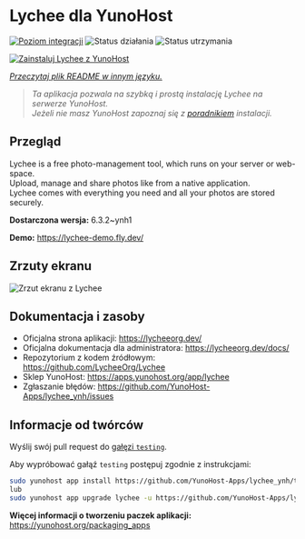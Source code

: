 <!--
To README zostało automatycznie wygenerowane przez <https://github.com/YunoHost/apps/tree/master/tools/readme_generator>
Nie powinno być ono edytowane ręcznie.
-->

# Lychee dla YunoHost

[![Poziom integracji](https://apps.yunohost.org/badge/integration/lychee)](https://ci-apps.yunohost.org/ci/apps/lychee/)
![Status działania](https://apps.yunohost.org/badge/state/lychee)
![Status utrzymania](https://apps.yunohost.org/badge/maintained/lychee)

[![Zainstaluj Lychee z YunoHost](https://install-app.yunohost.org/install-with-yunohost.svg)](https://install-app.yunohost.org/?app=lychee)

*[Przeczytaj plik README w innym języku.](./ALL_README.md)*

> *Ta aplikacja pozwala na szybką i prostą instalację Lychee na serwerze YunoHost.*  
> *Jeżeli nie masz YunoHost zapoznaj się z [poradnikiem](https://yunohost.org/install) instalacji.*

## Przegląd

Lychee is a free photo-management tool, which runs on your server or web-space.  
Upload, manage and share photos like from a native application.  
Lychee comes with everything you need and all your photos are stored securely.


**Dostarczona wersja:** 6.3.2~ynh1

**Demo:** <https://lychee-demo.fly.dev/>

## Zrzuty ekranu

![Zrzut ekranu z Lychee](./doc/screenshots/screenshot.jpg)

## Dokumentacja i zasoby

- Oficjalna strona aplikacji: <https://lycheeorg.dev/>
- Oficjalna dokumentacja dla administratora: <https://lycheeorg.dev/docs/>
- Repozytorium z kodem źródłowym: <https://github.com/LycheeOrg/Lychee>
- Sklep YunoHost: <https://apps.yunohost.org/app/lychee>
- Zgłaszanie błędów: <https://github.com/YunoHost-Apps/lychee_ynh/issues>

## Informacje od twórców

Wyślij swój pull request do [gałęzi `testing`](https://github.com/YunoHost-Apps/lychee_ynh/tree/testing).

Aby wypróbować gałąź `testing` postępuj zgodnie z instrukcjami:

```bash
sudo yunohost app install https://github.com/YunoHost-Apps/lychee_ynh/tree/testing --debug
lub
sudo yunohost app upgrade lychee -u https://github.com/YunoHost-Apps/lychee_ynh/tree/testing --debug
```

**Więcej informacji o tworzeniu paczek aplikacji:** <https://yunohost.org/packaging_apps>
